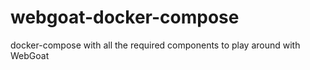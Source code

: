 # webgoat-docker-compose
docker-compose with all the required components to play around with WebGoat
